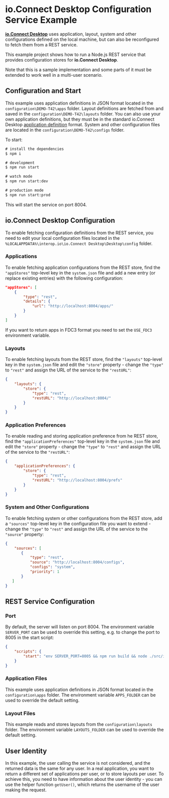 # io.Connect Desktop Configuration Service Example

[**io.Connect Desktop**](https://docs.interop.io/desktop/getting-started/what-is-io-connect-desktop/general-overview/index.html) uses application, layout, system and other configurations defined on the local machine, but can also be reconfigured to fetch them from a REST service.

This example project shows how to run a Node.js REST service that provides configuration stores for **io.Connect Desktop**.

Note that this is a sample implementation and some parts of it must be extended to work well in a multi-user scenario.

## Configuration and Start

This example uses application definitions in JSON format located in the `configuration\DEMO-T42\apps` folder. Layout definitions are fetched from and saved in the `configuration\DEMO-T42\layouts` folder. You can also use your own application definitions, but they must be in the standard io.Connect Desktop [application definition](https://docs.interop.io/desktop/developers/configuration/application/index.html) format. System and other configuration files are located in the `configuration\DEMO-T42\configs` folder.

To start:

```cmd
# install the dependencies
$ npm i           

# development
$ npm run start

# watch mode
$ npm run start:dev

# production mode
$ npm run start:prod
```

This will start the service on port 8004.

## io.Connect Desktop Configuration

To enable fetching configuration definitions from the REST service, you need to edit your local configuration files located in the `%LOCALAPPDATA%\interop.io\io.Connect Desktop\Desktop\config` folder.

### Applications

To enable fetching application configurations from the REST store, find the `"appStores"` top-level key in the `system.json` file and add a new entry (or replace existing entries) with the following configuration:

```json
"appStores": [
    {
        "type": "rest",
        "details": {
            "url": "http://localhost:8004/apps/"
        }
    }
]
```

If you want to return apps in FDC3 format you need to set the `USE_FDC3` environment variable.

### Layouts

To enable fetching layouts from the REST store, find the `"layouts"` top-level key in the `system.json` file and edit the `"store"` property - change the `"type"` to `"rest"` and assign the URL of the service to the `"restURL"`:

```json
{
    "layouts": {
        "store": {
            "type": "rest",
            "restURL": "http://localhost:8004/"
        }
    }
}
```

### Application Preferences

To enable reading and storing application preference from he REST store, find the `"applicationPreferences"` top-level key in the `system.json` file and edit the `"store"` property - change the `"type"` to `"rest"` and assign the URL of the service to the `"restURL"`:

```json
{
    "applicationPreferences": {
        "store": {
            "type": "rest",
            "restURL": "http://localhost:8004/prefs"
        }
    }
}
```
### System and Other Configurations

To enable fetching system or other configurations from the REST store, add a `"sources"` top-level key in the configuration file you want to extend - change the `"type"` to `"rest"` and assign the URL of the service to the `"source"` property:

```json
{
    "sources": [
       {
           "type": "rest",
           "source": "http://localhost:8004/configs",
           "configs": "system",
           "priority": 1
       }
   ]
}
```

## REST Service Configuration

### Port

By default, the server will listen on port 8004. The environment variable `SERVER_PORT` can be used to override this setting, e.g. to change the port to 8005 in the start script:

```json
{
    "scripts": {
        "start": "env SERVER_PORT=8005 && npm run build && node ./src/index.js"
    }
}
```

### Application Files

This example uses application definitions in JSON format located in the `configuration\apps` folder. The environment variable `APPS_FOLDER` can be used to override the default setting.

### Layout Files

This example reads and stores layouts from the `configuration\layouts` folder. The environment variable `LAYOUTS_FOLDER` can be used to override the default setting.

## User Identity

In this example, the user calling the service is not considered, and the returned data is the same for any user. In a real application, you want to return a different set of applications per user, or to store layouts per user. To achieve this, you need to have information about the user identity - you can use the helper function `getUser()`, which returns the username of the user making the request.

